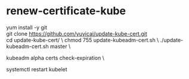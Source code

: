 # renew-certificate-kube

yum install -y git \
git clone https://github.com/yuyicai/update-kube-cert.git \
cd update-kube-cert/ \ 
chmod 755 update-kubeadm-cert.sh \ 
./update-kubeadm-cert.sh master \

kubeadm alpha certs check-expiration \

systemctl restart kubelet 





